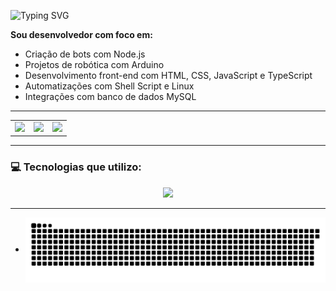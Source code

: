 ![Typing SVG](https://readme-typing-svg.herokuapp.com?color=F7F7F7&Code&pause=4000&repeat=true&lines=Eaew+Me+chamo+DentinhoJs)

<p>
  <strong>Sou desenvolvedor com foco em:</strong>
</p>

- Criação de bots com Node.js  
- Projetos de robótica com Arduino  
- Desenvolvimento front-end com HTML, CSS, JavaScript e TypeScript  
- Automatizações com Shell Script e Linux  
- Integrações com banco de dados MySQL  


---

<div align="center">

  <!-- Bloco com 3 cards lado a lado -->
  <table>
    <tr>
      <td>
        <img 
          src="https://github-readme-stats.vercel.app/api?username=DentinhoJs&show_icons=true&count_private=true&include_all_commits=true&theme=transparent&text_color=ffffff&icon_color=099fff&title_color=099fff&hide_border=true&cache_seconds=1&locale=pt-BR&custom_title=Estatísticas%20completas%20do%20DentinhoJs" 
          height="200px"
        />
      </td>
      <td>
        <img 
          src="https://github-readme-stats.vercel.app/api/top-langs/?username=DentinhoJs&layout=compact&theme=transparent&text_color=ffffff&icon_color=099fff&title_color=099fff&locale=pt-BR&hide_border=true&custom_title=Linguagens%20mais%20usadas" 
          height="200px"
        />
      </td>
      <td>
        <img 
          src="https://streak-stats.demolab.com?user=DentinhoJs&theme=transparent&hide_border=true&ring=099fff&fire=099fff&currStreakLabel=ffffff&locale=pt_BR" 
          height="200px"
        />
      </td>
    </tr>
  </table>

</div>

---

### 💻 Tecnologias que utilizo:

<p align="center">
  <a href="https://skillicons.dev">
    <img src="https://skillicons.dev/icons?i=discord,vscode,arduino,cpp,cs,react,nodejs,mongodb,mint,linux,kali,mysql,ts,js,npm" />
  </a>
</p>

---

- <picture align="center">
  <source media="(prefers-color-scheme: dark)" srcset="https://raw.githubusercontent.com/DentinhoJs/DentinhoJs/output/github-contribution-grid-snake-dark.svg">
  <source media="(prefers-color-scheme: light)" srcset="https://raw.githubusercontent.com/DentinhoJs/DentinhoJs/output/github-contribution-grid-snake-dark.svg">
  <img align="center" alt="github contribution grid snake animation" src="https://raw.githubusercontent.com/DentinhoJs/DentinhoJs/output/github-contribution-grid-snake.svg">
</picture>
